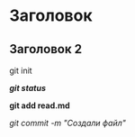 # Заголовок

## Заголовок 2

git init

***git status***

**git add read.md**

*git commit -m "Создали файл"*
